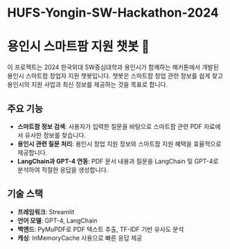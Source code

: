 # HUFS-Yongin-SW-Hackathon-2024


# 용인시 스마트팜 지원 챗봇 🌱
이 프로젝트는 2024 한국외대 SW중심대학과 용인시가 함께하는 해커톤에서 개발된 용인시 스마트팜 창업자 지원 챗봇입니다. 챗봇은 스마트팜 창업 관련 정보를 쉽게 찾고 용인시의 지원 사업과 최신 정보를 제공하는 것을 목표로 합니다.

## 주요 기능
- **스마트팜 정보 검색**: 사용자가 입력한 질문을 바탕으로 스마트팜 관련 PDF 자료에서 유사한 정보를 찾습니다.
- **용인시 관련 질문 처리**: 용인시 창업 지원 정보와 스마트팜 지원 혜택을 효율적으로 제공합니다.
- **LangChain과 GPT-4 연동**: PDF 문서 내용과 질문을 LangChain 및 GPT-4로 분석하여 적절한 응답을 생성합니다.

## 기술 스택
- **프레임워크**: Streamlit
- **언어 모델**: GPT-4, LangChain
- **백엔드**: PyMuPDF로 PDF 텍스트 추출, TF-IDF 기반 유사도 분석
- **캐싱**: InMemoryCache 사용으로 빠른 응답 제공

